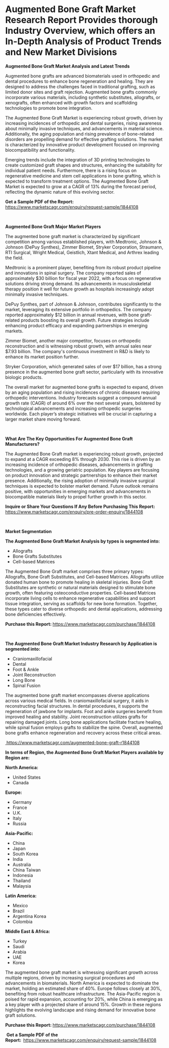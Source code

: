 <p><h1>Augmented Bone Graft Market Research Report Provides thorough Industry Overview, which offers an In-Depth Analysis of Product Trends and New Market Divisions</h1></p><p><strong>Augmented Bone Graft Market Analysis and Latest Trends</strong></p>
<p><p>Augmented bone grafts are advanced biomaterials used in orthopedic and dental procedures to enhance bone regeneration and healing. They are designed to address the challenges faced in traditional grafting, such as limited donor sites and graft rejection. Augmented bone grafts commonly incorporate various materials, including synthetic substitutes, allografts, or xenografts, often enhanced with growth factors and scaffolding technologies to promote bone integration.</p><p>The Augmented Bone Graft Market is experiencing robust growth, driven by increasing incidences of orthopedic and dental surgeries, rising awareness about minimally invasive techniques, and advancements in material science. Additionally, the aging population and rising prevalence of bone-related disorders are propelling demand for effective grafting solutions. The market is characterized by innovative product development focused on improving biocompatibility and functionality.</p><p>Emerging trends include the integration of 3D printing technologies to create customized graft shapes and structures, enhancing the suitability for individual patient needs. Furthermore, there is a rising focus on regenerative medicine and stem cell applications in bone grafting, which is expected to transform treatment options. The Augmented Bone Graft Market is expected to grow at a CAGR of 13% during the forecast period, reflecting the dynamic nature of this evolving sector.</p></p>
<p><strong>Get a Sample PDF of the Report:&nbsp;</strong> <a href="https://www.marketscagr.com/enquiry/request-sample/1844108?utm_campaign=2194&utm_medium=2&utm_source=Github&utm_content=ia&utm_term=13042025&utm_id=augmented-bone-graft">https://www.marketscagr.com/enquiry/request-sample/1844108</a></p>
<p>&nbsp;</p>
<p><strong>Augmented Bone Graft Major Market Players</strong></p>
<p><p>The augmented bone graft market is characterized by significant competition among various established players, with Medtronic, Johnson & Johnson (DePuy Synthes), Zimmer Biomet, Stryker Corporation, Straumann, RTI Surgical, Wright Medical, Geistlich, Xtant Medical, and Arthrex leading the field. </p><p>Medtronic is a prominent player, benefiting from its robust product pipeline and innovations in spinal surgery. The company reported sales of approximately $30 billion for fiscal year 2022, with a focus on regenerative solutions driving strong demand. Its advancements in musculoskeletal therapy position it well for future growth as hospitals increasingly adopt minimally invasive techniques. </p><p>DePuy Synthes, part of Johnson & Johnson, contributes significantly to the market, leveraging its extensive portfolio in orthopedics. The company reported approximately $12 billion in annual revenues, with bone graft-related products boosting its overall growth. Future strategies include enhancing product efficacy and expanding partnerships in emerging markets.</p><p>Zimmer Biomet, another major competitor, focuses on orthopedic reconstruction and is witnessing robust growth, with annual sales near $7.93 billion. The company's continuous investment in R&D is likely to enhance its market position further.</p><p>Stryker Corporation, which generated sales of over $17 billion, has a strong presence in the augmented bone graft sector, particularly with its innovative biologic products. </p><p>The overall market for augmented bone grafts is expected to expand, driven by an aging population and rising incidences of chronic diseases requiring orthopedic interventions. Industry forecasts suggest a compound annual growth rate (CAGR) of around 6% over the next several years, bolstered by technological advancements and increasing orthopedic surgeries worldwide. Each player’s strategic initiatives will be crucial in capturing a larger market share moving forward.</p></p>
<p>&nbsp;</p>
<p><strong>What Are The Key Opportunities For Augmented Bone Graft Manufacturers?</strong></p>
<p><p>The Augmented Bone Graft market is experiencing robust growth, projected to expand at a CAGR exceeding 8% through 2030. This rise is driven by an increasing incidence of orthopedic diseases, advancements in grafting technologies, and a growing geriatric population. Key players are focusing on product innovation and strategic partnerships to enhance their market presence. Additionally, the rising adoption of minimally invasive surgical techniques is expected to bolster market demand. Future outlook remains positive, with opportunities in emerging markets and advancements in biocompatible materials likely to propel further growth in this sector.</p></p>
<p><strong>Inquire or Share Your Questions If Any Before Purchasing This Report:</strong> <a href="https://www.marketscagr.com/enquiry/pre-order-enquiry/1844108?utm_campaign=2194&utm_medium=2&utm_source=Github&utm_content=ia&utm_term=13042025&utm_id=augmented-bone-graft">https://www.marketscagr.com/enquiry/pre-order-enquiry/1844108</a></p>
<p>&nbsp;</p>
<p><strong>Market Segmentation</strong></p>
<p><strong>The Augmented Bone Graft Market Analysis by types is segmented into:</strong></p>
<p><ul><li>Allografts</li><li>Bone Grafts Substitutes</li><li>Cell-based Matrices</li></ul></p>
<p><p>The Augmented Bone Graft market comprises three primary types: Allografts, Bone Graft Substitutes, and Cell-based Matrices. Allografts utilize donated human bone to promote healing in skeletal injuries. Bone Graft Substitutes are synthetic or natural materials designed to stimulate bone growth, often featuring osteoconductive properties. Cell-based Matrices incorporate living cells to enhance regenerative capabilities and support tissue integration, serving as scaffolds for new bone formation. Together, these types cater to diverse orthopedic and dental applications, addressing bone deficiencies effectively.</p></p>
<p><strong>Purchase this Report:&nbsp;</strong><a href="https://www.marketscagr.com/purchase/1844108?utm_campaign=2194&utm_medium=2&utm_source=Github&utm_content=ia&utm_term=13042025&utm_id=augmented-bone-graft">https://www.marketscagr.com/purchase/1844108</a></p>
<p>&nbsp;</p>
<p><strong>The Augmented Bone Graft Market Industry Research by Application is segmented into:</strong></p>
<p><ul><li>Craniomaxillofacial</li><li>Dental</li><li>Foot & Ankle</li><li>Joint Reconstruction</li><li>Long Bone</li><li>Spinal Fusion</li></ul></p>
<p><p>The augmented bone graft market encompasses diverse applications across various medical fields. In craniomaxillofacial surgery, it aids in reconstructing facial structures. In dental procedures, it supports the regeneration of jawbone for implants. Foot and ankle surgeries benefit from improved healing and stability. Joint reconstruction utilizes grafts for repairing damaged joints. Long bone applications facilitate fracture healing, while spinal fusion employs grafts to stabilize the spine. Overall, augmented bone grafts enhance regeneration and recovery across these critical areas.</p></p>
<p><a href="https://www.marketscagr.com/augmented-bone-graft-r1844108?utm_campaign=2194&utm_medium=2&utm_source=Github&utm_content=ia&utm_term=13042025&utm_id=augmented-bone-graft">&nbsp;https://www.marketscagr.com/augmented-bone-graft-r1844108</a></p>
<p><strong>In terms of Region, the Augmented Bone Graft Market Players available by Region are:</strong></p>
<p>
    <p> <strong> North America: </strong>
        <ul>
            <li>United States</li>
            <li>Canada</li>
        </ul>
        </p> 
    <p> <strong> Europe: </strong>
        <ul>
            <li>Germany</li>
            <li>France</li>
            <li>U.K.</li>
            <li>Italy</li>
            <li>Russia</li>
        </ul>
        </p> 
    <p> <strong> Asia-Pacific: </strong>
        <ul>
            <li>China</li>
            <li>Japan</li>
            <li>South Korea</li>
            <li>India</li>
            <li>Australia</li>
            <li>China Taiwan</li>
            <li>Indonesia</li>
            <li>Thailand</li>
            <li>Malaysia</li>
        </ul>
        </p> 
    <p> <strong> Latin America: </strong>
        <ul>
            <li>Mexico</li>
            <li>Brazil</li>
            <li>Argentina Korea</li>
            <li>Colombia</li>
        </ul>
        </p> 
    <p> <strong> Middle East & Africa: </strong>
        <ul>
            <li>Turkey</li>
            <li>Saudi</li>
            <li>Arabia</li>
            <li>UAE</li>
            <li>Korea</li>
        </ul>
    </p>
    </p>
<p><p>The augmented bone graft market is witnessing significant growth across multiple regions, driven by increasing surgical procedures and advancements in biomaterials. North America is expected to dominate the market, holding an estimated share of 40%. Europe follows closely at 30%, benefiting from robust healthcare infrastructure. The Asia-Pacific region is poised for rapid expansion, accounting for 20%, while China is emerging as a key player with a projected share of around 15%. Growth in these regions highlights the evolving landscape and rising demand for innovative bone graft solutions.</p></p>
<p><strong>Purchase this Report: </strong><a href="https://www.marketscagr.com/purchase/1844108?utm_campaign=2194&utm_medium=2&utm_source=Github&utm_content=ia&utm_term=13042025&utm_id=augmented-bone-graft">https://www.marketscagr.com/purchase/1844108</a></p>
<p>&nbsp;<strong>Get a Sample PDF of the Report:&nbsp;&nbsp;</strong><a href="https://www.marketscagr.com/enquiry/request-sample/1844108?utm_campaign=2194&utm_medium=2&utm_source=Github&utm_content=ia&utm_term=13042025&utm_id=augmented-bone-graft">https://www.marketscagr.com/enquiry/request-sample/1844108</a></p>
<p><strong></strong></p>
<p><p></p><p></p><p></p></p>